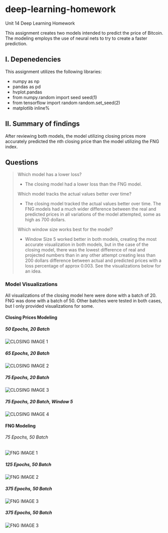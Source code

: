 # deep-learning-homework
Unit 14 Deep Learning Homework

This assignment creates two models intended to predict the price of Bitcoin. The modeling employs the use of neural nets to try to create a faster prediction.

## I. Depenedencies

This assignment utilizes the following libraries:

* numpy as np
* pandas as pd
* hvplot.pandas
* from numpy.random import seed
    seed(1)
* from tensorflow import random
    random.set_seed(2)
* matplotlib inline%

## II. Summary of findings
After reviewing both models, the model utilizing closing prices more accurately predicted the nth closing price than the model utilizing the FNG index.

## Questions
> Which model has a lower loss?
> 
> * The closing model had a lower loss than the FNG model.
>
> Which model tracks the actual values better over time?
> 
> * The closing model tracked the actual values better over time. The FNG models had a much wider difference between the real and predicted prices in all variations of the model attempted, some as high as 700 dollars.
>
> Which window size works best for the model?
> 
> * Window Size 5 worked better in both models, creating the most accurate visualization in both models, but in the case of the closing model, there was the lowest difference of real and projected numbers than in any other attempt creating less than 200 dollars difference between actual and predicted prices with a loss percentage of approx 0.003. See the visualizations below for an idea.

### Model Visualizations
All visualizations of the closing model here were done with a batch of 20. FNG was done with a batch of 50. Other batches were tested in both cases, but I only provided visualizations for some. 

#### Closing Prices Modeling

##### 50 Epochs, 20 Batch
![CLOSING IMAGE 1](14-Deep-Learning/Instructions/Images/CLOSING50E20B.PNG)

##### 65 Epochs, 20 Batch
![CLOSING IMAGE 2](14-Deep-Learning/Instructions/Images/CLOSING65E20B.PNG)

##### 75 Epochs, 20 Batch
![CLOSING IMAGE 3](14-Deep-Learning/Instructions/Images/CLOSING75E20B.PNG)

##### 75 Epochs, 20 Batch, Window 5
![CLOSING IMAGE 4](14-Deep-Learning/Instructions/Images/CLOSING75E20WIN5.PNG)

#### FNG Modeling

###### 75 Epochs, 50 Batch
![FNG IMAGE 1](14-Deep-Learning/Instructions/Images/FNG75E.PNG)

##### 125 Epochs, 50 Batch
![FNG IMAGE 2](14-Deep-Learning/Instructions/Images/FNG125E.PNG)

##### 375 Epochs, 50 Batch
![FNG IMAGE 3](14-Deep-Learning/Instructions/Images/FNG375E50B.PNG)

##### 375 Epochs, 50 Batch
![FNG IMAGE 3](14-Deep-Learning/Instructions/Images/FNG375E50BWIN5.PNG)

